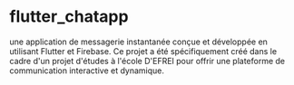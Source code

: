 # flutter_chatapp
 une application de messagerie instantanée conçue et développée en utilisant Flutter et Firebase. Ce projet a été spécifiquement créé dans le cadre d'un projet d'études à l'école D'EFREI pour offrir une plateforme de communication interactive et dynamique.
